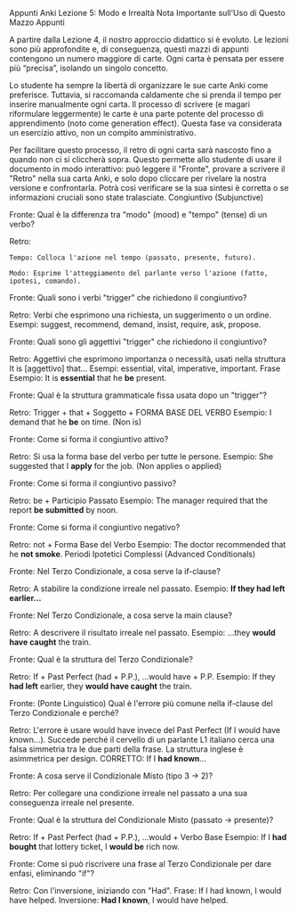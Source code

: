 Appunti Anki Lezione 5: Modo e Irrealtà
Nota Importante sull'Uso di Questo Mazzo Appunti

A partire dalla Lezione 4, il nostro approccio didattico si è evoluto. Le lezioni sono più approfondite e, di conseguenza, questi mazzi di appunti contengono un numero maggiore di carte. Ogni carta è pensata per essere più “precisa”, isolando un singolo concetto.

Lo studente ha sempre la libertà di organizzare le sue carte Anki come preferisce. Tuttavia, si raccomanda caldamente che si prenda il tempo per inserire manualmente ogni carta. Il processo di scrivere (e magari riformulare leggermente) le carte è una parte potente del processo di apprendimento (noto come generation effect). Questa fase va considerata un esercizio attivo, non un compito amministrativo.

Per facilitare questo processo, il retro di ogni carta sarà nascosto fino a quando non ci si cliccherà sopra. Questo permette allo studente di usare il documento in modo interattivo: può leggere il "Fronte", provare a scrivere il "Retro" nella sua carta Anki, e solo dopo cliccare per rivelare la nostra versione e confrontarla. Potrà così verificare se la sua sintesi è corretta o se informazioni cruciali sono state tralasciate.
Congiuntivo (Subjunctive)

Fronte:
Qual è la differenza tra "modo" (mood) e "tempo" (tense) di un verbo?

Retro:

    Tempo: Colloca l'azione nel tempo (passato, presente, futuro).

    Modo: Esprime l'atteggiamento del parlante verso l'azione (fatto, ipotesi, comando).

Fronte:
Quali sono i verbi "trigger" che richiedono il congiuntivo?

Retro:
Verbi che esprimono una richiesta, un suggerimento o un ordine.
Esempi: suggest, recommend, demand, insist, require, ask, propose.

Fronte:
Quali sono gli aggettivi "trigger" che richiedono il congiuntivo?

Retro:
Aggettivi che esprimono importanza o necessità, usati nella struttura It is [aggettivo] that...
Esempi: essential, vital, imperative, important.
Frase Esempio: It is **essential** that he **be** present.

Fronte:
Qual è la struttura grammaticale fissa usata dopo un "trigger"?

Retro:
Trigger + that + Soggetto + FORMA BASE DEL VERBO
Esempio: I demand that he **be** on time. (Non is)

Fronte:
Come si forma il congiuntivo attivo?

Retro:
Si usa la forma base del verbo per tutte le persone.
Esempio: She suggested that I **apply** for the job. (Non applies o applied)

Fronte:
Come si forma il congiuntivo passivo?

Retro:
be + Participio Passato
Esempio: The manager required that the report **be submitted** by noon.

Fronte:
Come si forma il congiuntivo negativo?

Retro:
not + Forma Base del Verbo
Esempio: The doctor recommended that he **not smoke**.
Periodi Ipotetici Complessi (Advanced Conditionals)

Fronte:
Nel Terzo Condizionale, a cosa serve la if-clause?

Retro:
A stabilire la condizione irreale nel passato.
Esempio: **If they had left earlier...**

Fronte:
Nel Terzo Condizionale, a cosa serve la main clause?

Retro:
A descrivere il risultato irreale nel passato.
Esempio: ...they **would have caught** the train.

Fronte:
Qual è la struttura del Terzo Condizionale?

Retro:
If + Past Perfect (had + P.P.), ...would have + P.P.
Esempio: If they **had left** earlier, they **would have caught** the train.

Fronte:
(Ponte Linguistico) Qual è l'errore più comune nella if-clause del Terzo Condizionale e perché?

Retro:
L'errore è usare would have invece del Past Perfect (If I would have known...).
Succede perché il cervello di un parlante L1 italiano cerca una falsa simmetria tra le due parti della frase. La struttura inglese è asimmetrica per design.
CORRETTO: If I **had known**...

Fronte:
A cosa serve il Condizionale Misto (tipo 3 -> 2)?

Retro:
Per collegare una condizione irreale nel passato a una sua conseguenza irreale nel presente.

Fronte:
Qual è la struttura del Condizionale Misto (passato -> presente)?

Retro:
If + Past Perfect (had + P.P.), ...would + Verbo Base
Esempio: If I **had bought** that lottery ticket, I **would be** rich now.

Fronte:
Come si può riscrivere una frase al Terzo Condizionale per dare enfasi, eliminando "if"?

Retro:
Con l'inversione, iniziando con "Had".
Frase: If I had known, I would have helped.
Inversione: **Had I known**, I would have helped.